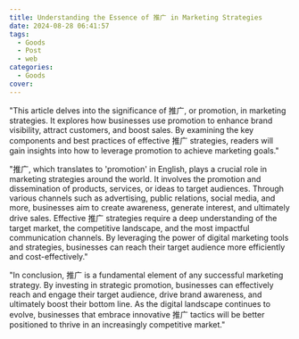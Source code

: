 ```yaml
---
title: Understanding the Essence of 推广 in Marketing Strategies
date: 2024-08-28 06:41:57
tags:
  - Goods
  - Post
  - web
categories:
  - Goods
cover: 
---
```


"This article delves into the significance of 推广, or promotion, in marketing strategies. It explores how businesses use promotion to enhance brand visibility, attract customers, and boost sales. By examining the key components and best practices of effective 推广 strategies, readers will gain insights into how to leverage promotion to achieve marketing goals."

"推广, which translates to 'promotion' in English, plays a crucial role in marketing strategies around the world. It involves the promotion and dissemination of products, services, or ideas to target audiences. Through various channels such as advertising, public relations, social media, and more, businesses aim to create awareness, generate interest, and ultimately drive sales. Effective 推广 strategies require a deep understanding of the target market, the competitive landscape, and the most impactful communication channels. By leveraging the power of digital marketing tools and strategies, businesses can reach their target audience more efficiently and cost-effectively."

"In conclusion, 推广 is a fundamental element of any successful marketing strategy. By investing in strategic promotion, businesses can effectively reach and engage their target audience, drive brand awareness, and ultimately boost their bottom line. As the digital landscape continues to evolve, businesses that embrace innovative 推广 tactics will be better positioned to thrive in an increasingly competitive market."
